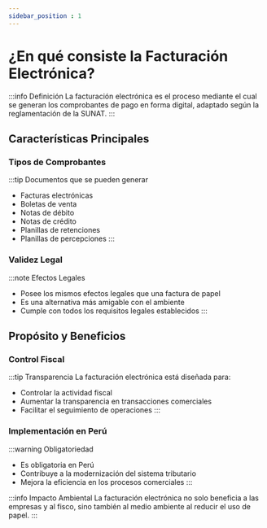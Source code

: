 ```yaml
---
sidebar_position : 1
---
```

# ¿En qué consiste la Facturación Electrónica?

:::info Definición
La facturación electrónica es el proceso mediante el cual se generan los comprobantes de pago en forma digital, adaptado según la reglamentación de la SUNAT.
:::

## Características Principales

### Tipos de Comprobantes
:::tip Documentos que se pueden generar
- Facturas electrónicas
- Boletas de venta
- Notas de débito
- Notas de crédito
- Planillas de retenciones
- Planillas de percepciones
:::

### Validez Legal
:::note Efectos Legales
- Posee los mismos efectos legales que una factura de papel
- Es una alternativa más amigable con el ambiente
- Cumple con todos los requisitos legales establecidos
:::

## Propósito y Beneficios

### Control Fiscal
:::tip Transparencia
La facturación electrónica está diseñada para:
- Controlar la actividad fiscal
- Aumentar la transparencia en transacciones comerciales
- Facilitar el seguimiento de operaciones
:::

### Implementación en Perú
:::warning Obligatoriedad
- Es obligatoria en Perú
- Contribuye a la modernización del sistema tributario
- Mejora la eficiencia en los procesos comerciales
:::

:::info Impacto Ambiental
La facturación electrónica no solo beneficia a las empresas y al fisco, sino también al medio ambiente al reducir el uso de papel.
::: 